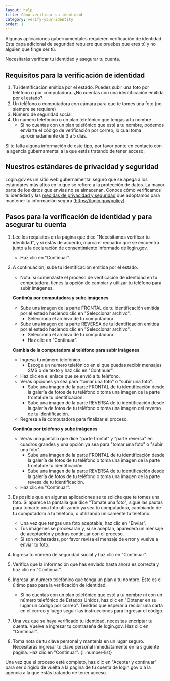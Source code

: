 ```yaml
---
layout: help
title: Cómo verificar su identidad
category: verify-your-identity
order: 1
---
```


Algunas aplicaciones gubernamentales requieren verificación de identidad. Esta capa adicional de seguridad requiere que pruebes que eres tú y no alguien que finge ser tú.

Necesitarás verificar tu identidad y asegurar tu cuenta.

## Requisitos para la verificación de identidad

1. Tu identificación emitida por el estado. Puedes subir una foto por teléfono o por computadora. ¿No cuentas con una identificación emitida por el estado?
1. Un teléfono o computadora con cámara para que te tomes una foto (no siempre se requiere)
1. Número de seguridad social
1. Un número telefónico o un plan telefónico que tengas a tu nombre
    * Si no cuentas con un plan telefónico que esté a tu nombre, podemos enviarte el código de verificación por correo, lo cual toma aproximadamente de 3 a 5 días.

Si te falta alguna información de este tipo, por favor ponte en contacto con la agencia gubernamental a la que estás tratando de tener acceso.

## Nuestros estándares de privacidad y seguridad
Login.gov es un sitio web gubernamental seguro que se apega a los estándares más altos en lo que se refiere a la protección de datos. La mayor parte de los datos que envías no se almacenan. Conoce cómo verificamos tu identidad y las [medidas de privacidad y seguridad](site.baseurl/policy) que adoptamos para mantener tu información segura (https://login.gov/policy).

## Pasos para la verificación de identidad y para asegurar tu cuenta
1. Lee los requisitos en la página que dice "Necesitamos verificar tu identidad", y si estás de acuerdo, marca el recuadro que se encuentra junto a la declaración de consentimiento informado de login.gov.
    * Haz clic en "Continuar".
1. A continuación, sube tu identificación emitida por el estado.
    * Nota: si comenzaste el proceso de verificación de identidad en tu computadora, tienes la opción de cambiar y utilizar tu teléfono para subir imágenes.

    **Continúa por computadora y sube imágenes**
    * Sube una imagen de la parte FRONTAL de tu identificación emitida por el estado haciendo clic en "Seleccionar archivo".
        * Selecciona el archivo de tu computadora
    * Sube una imagen de la parte REVERSA de tu identificación emitida por el estado haciendo clic en "Seleccionar archivo".
        * Selecciona el archivo de tu computadora.
        * Haz clic en "Continuar".

    **Cambia de la computadora al teléfono para subir imágenes**

    * Ingresa tu número telefónico.
        * Escoge un numero telefónico en el que puedas recibir mensajes SMS o de texto y haz clic en "Continuar".
    * Haz clic en el enlace que se envió a tu teléfono.
    * Verás opciones ya sea para "tomar una foto" o "subir una foto".
        * Sube una imagen de la parte FRONTAL de tu identificación desde la galería de fotos de tu teléfono o toma una imagen de la parte frontal de tu identificación.
        * Sube una imagen de la parte REVERSA de tu identificación desde la galería de fotos de tu teléfono o toma una imagen del reverso de tu identificación.
    * Regresa a la computadora para finalizar el proceso.

    **Continúa por teléfono y sube imágenes**

    * Verás una pantalla que dice "parte frontal" y "parte reversa" en cuadros grandes y una opción ya sea para "tomar una foto" o "subir una foto".
        * Sube una imagen de la parte FRONTAL de tu identificación desde la galería de fotos de tu teléfono o toma una imagen de la parte frontal de tu identificación.
        * Sube una imagen de la parte REVERSA de tu identificación desde la galería de fotos de tu teléfono o toma una imagen de la parte revesa de tu identificación.
    * Haz clic en "Continuar".
1. Es posible que en algunas aplicaciones se te solicite que te tomes una foto. Si aparece la pantalla que dice "Tómate una foto", sigue las pautas para tomarte una foto utilizando ya sea tu computadora, cambiando de tu computadora a tu teléfono, o utilizando únicamente tu teléfono.
    * Una vez que tengas una foto aceptable, haz clic en "Enviar".
    * Tus imágenes se procesarán y, si se aceptan, aparecerá un mensaje de aceptación y podrás continuar con el proceso.
    * Si son rechazadas, por favor revisa el mensaje de error y vuelve a enviar tu foto.
1. Ingresa tu número de seguridad social y haz clic en "Continuar".
1. Verifica que la información que has enviado hasta ahora es correcta y haz clic en "Continuar".
1. Ingresa un número telefónico que tenga un plan a tu nombre. Este es el último paso para la verificación de identidad.
    * Si no cuentas con un plan telefónico que esté a tu nombre ni con un número telefónico de Estados Unidos, haz clic en "Obtener en su lugar un código por correo". Tendrás que esperar a recibir una carta en el correo y luego seguir las instrucciones para ingresar el código.
1. Una vez que se haya verificado tu identidad, necesitas encriptar tu cuenta. Vuelve a ingresar tu contraseña de login.gov. Haz clic en "Continuar".
1. Toma nota de tu clave personal y mantenla en un lugar seguro. Necesitarás ingresar tu clave personal inmediatamente en la siguiente página. Haz clic en "Continuar".
{: .number-list}

Una vez que el proceso esté completo, haz clic en "Aceptar y continuar" para ser dirigido de vuelta a la página de tu cuenta de login.gov o a la agencia a la que estás tratando de tener acceso.

